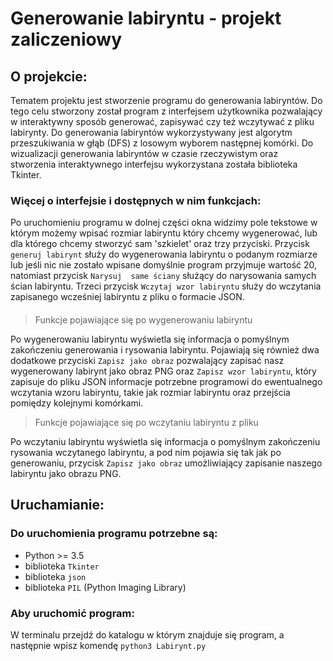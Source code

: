 # Generowanie labiryntu - projekt zaliczeniowy

## O projekcie:
Tematem projektu jest stworzenie programu do generowania labiryntów. Do tego 
celu stworzony został program z interfejsem użytkownika pozwalający w 
interaktywny sposób generować, zapisywać czy też wczytywać z pliku labirynty.
Do generowania labiryntów wykorzystywany jest algorytm przeszukiwania w głąb 
(DFS) z losowym wyborem następnej komórki. Do wizualizacji generowania
labiryntów w czasie rzeczywistym oraz stworzenia interaktywnego interfejsu 
wykorzystana została biblioteka Tkinter.
####
### Więcej o interfejsie i dostępnych w nim funkcjach:
Po uruchomieniu programu w dolnej części okna widzimy pole tekstowe w którym 
możemy wpisać rozmiar labiryntu który chcemy wygenerować, lub dla którego 
chcemy stworzyć sam 'szkielet' oraz trzy przyciski. Przycisk `generuj labirynt`
służy do wygenerowania labiryntu o podanym rozmiarze lub jeśli nic nie zostało 
wpisane domyślnie program przyjmuje wartość 20, natomiast przycisk `Narysuj 
same ściany` służący do narysowania samych ścian labiryntu. Trzeci przycisk
`Wczytaj wzor labiryntu` służy do wczytania zapisanego wcześniej labiryntu z 
pliku o formacie JSON.
####
> Funkcje pojawiające się po wygenerowaniu labiryntu

Po wygenerowaniu labiryntu wyświetla się informacja o pomyślnym zakończeniu
generowania i rysowania labiryntu. Pojawiają się również dwa dodatkowe 
przyciski `Zapisz jako obraz` pozwalający zapisać nasz wygenerowany labirynt
jako obraz PNG oraz `Zapisz wzor labiryntu`, który zapisuje do pliku JSON
informacje potrzebne programowi do ewentualnego wczytania wzoru labiryntu, 
takie jak rozmiar labiryntu oraz przejścia pomiędzy kolejnymi komórkami.

> Funkcje pojawiające się po wczytaniu labiryntu z pliku

Po wczytaniu labiryntu wyświetla się informacja o pomyślnym zakończeniu
rysowania wczytanego labiryntu, a pod nim pojawia się tak jak po generowaniu,
przycisk `Zapisz jako obraz` umożliwiający zapisanie naszego labiryntu jako
obrazu PNG.
####
## Uruchamianie:
### Do uruchomienia programu potrzebne są:
- Python >= 3.5
- biblioteka `Tkinter`
- biblioteka `json`
- biblioteka `PIL` (Python Imaging Library)
### Aby uruchomić program:
W terminalu przejdź do katalogu w którym znajduje się program, a następnie
wpisz komendę `python3 Labirynt.py`